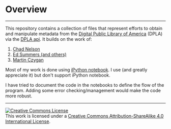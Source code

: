 # Overview
***

This repository contains a collection of files that represent efforts to obtain and manipulate metadata from the [Digital Public Library of America](http://dp.la/info/developers/) (DPLA) via the [DPLA api](http://dp.la/info/developers/codex/). It builds on the work of:

1. [Chad Nelson](https://github.com/bibliotechy/DPyLA)
2. [Ed Summers (and others)](https://github.com/edsu/pymarc)
3. [Martin Czygan](https://github.com/miku/marcx)

 

Most of my work is done using [iPython notebook](http://ipython.org/install.html). I use (and greatly appreciate it) but don't support iPython notebook. 

I have tried to document the code in the notebooks to define the flow of the program. Adding some error checking/management would make the code more robust.


***

<a rel="license" href="http://creativecommons.org/licenses/by-sa/4.0/"><img alt="Creative Commons License" style="border-width:0" src="https://i.creativecommons.org/l/by-sa/4.0/88x31.png" /></a><br />This work is licensed under a <a rel="license" href="http://creativecommons.org/licenses/by-sa/4.0/">Creative Commons Attribution-ShareAlike 4.0 International License</a>.
